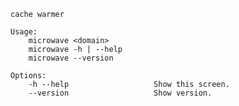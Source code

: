    cache warmer

    Usage:
        microwave <domain>
        microwave -h | --help
        microwave --version

    Options:
        -h --help                   Show this screen.
        --version                   Show version.
        